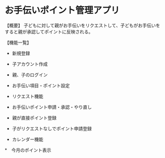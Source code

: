 # お手伝いポイント管理アプリ

【概要】
子どもに対して親がお手伝いをリクエストして、子どもがお手伝いをすると親が承認してポイントに反映される。

【機能一覧】
* 新規登録

* 子アカウント作成

* 親、子のログイン

* お手伝い項目・ポイント設定

* リクエスト機能

* お手伝いポイント申請・承認・やり直し

* 親が直接ポイント登録

* 子がリクエストなしでポイント申請登録

* カレンダー機能

*　今月のポイント表示 
